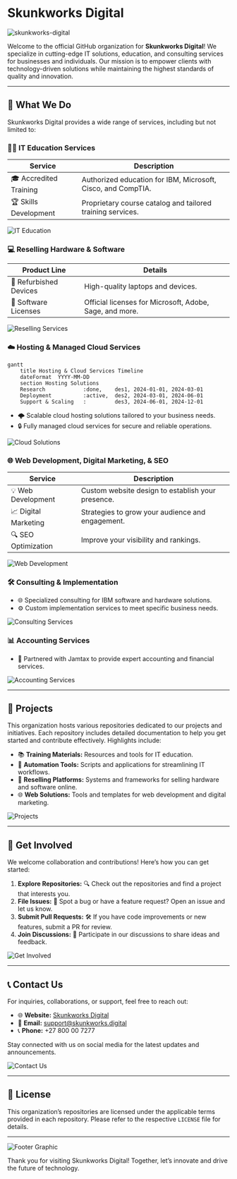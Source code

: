 # Skunkworks Digital

![skunkworks-digital](https://github.com/user-attachments/assets/d84eee80-8441-4ac8-a329-c9badcf52617)


Welcome to the official GitHub organization for **Skunkworks Digital**! We specialize in cutting-edge IT solutions, education, and consulting services for businesses and individuals. Our mission is to empower clients with technology-driven solutions while maintaining the highest standards of quality and innovation.

---

## 🚀 What We Do

Skunkworks Digital provides a wide range of services, including but not limited to:

### 🧑‍🏫 **IT Education Services**

| Service | Description |
|---------|-------------|
| 🎓 Accredited Training | Authorized education for IBM, Microsoft, Cisco, and CompTIA. |
| 🏆 Skills Development | Proprietary course catalog and tailored training services. |

![IT Education](https://via.placeholder.com/800x400?text=Empowering+Learning)

### 💻 **Reselling Hardware & Software**

| Product Line | Details |
|--------------|---------|
| 🔄 Refurbished Devices | High-quality laptops and devices. |
| 📜 Software Licenses | Official licenses for Microsoft, Adobe, Sage, and more. |

![Reselling Services](https://via.placeholder.com/800x400?text=Reselling+Hardware+and+Software)

### ☁️ **Hosting & Managed Cloud Services**

```mermaid
gantt
    title Hosting & Cloud Services Timeline
    dateFormat  YYYY-MM-DD
    section Hosting Solutions
    Research            :done,    des1, 2024-01-01, 2024-03-01
    Deployment          :active,  des2, 2024-03-01, 2024-06-01
    Support & Scaling   :         des3, 2024-06-01, 2024-12-01
```

- 🌩️ Scalable cloud hosting solutions tailored to your business needs.
- 🔒 Fully managed cloud services for secure and reliable operations.

![Cloud Solutions](https://via.placeholder.com/800x400?text=Cloud+Solutions)

### 🌐 **Web Development, Digital Marketing, & SEO**

| Service | Description |
|---------|-------------|
| 💡 Web Development | Custom website design to establish your presence. |
| 📈 Digital Marketing | Strategies to grow your audience and engagement. |
| 🔍 SEO Optimization | Improve your visibility and rankings. |

![Web Development](https://via.placeholder.com/800x400?text=Digital+Marketing+and+SEO)

### 🛠️ **Consulting & Implementation**
- 🌐 Specialized consulting for IBM software and hardware solutions.
- ⚙️ Custom implementation services to meet specific business needs.

![Consulting Services](https://via.placeholder.com/800x400?text=Consulting+and+Implementation)

### 📊 **Accounting Services**
- 💼 Partnered with Jamtax to provide expert accounting and financial services.

![Accounting Services](https://via.placeholder.com/800x400?text=Accounting+Services)

---

## 📂 Projects

This organization hosts various repositories dedicated to our projects and initiatives. Each repository includes detailed documentation to help you get started and contribute effectively. Highlights include:

- 📚 **Training Materials:** Resources and tools for IT education.
- 🤖 **Automation Tools:** Scripts and applications for streamlining IT workflows.
- 🛒 **Reselling Platforms:** Systems and frameworks for selling hardware and software online.
- 🌐 **Web Solutions:** Tools and templates for web development and digital marketing.

![Projects](https://via.placeholder.com/800x400?text=Explore+Our+Projects)

---

## 🌟 Get Involved

We welcome collaboration and contributions! Here’s how you can get started:

1. **Explore Repositories:** 🔍 Check out the repositories and find a project that interests you.
2. **File Issues:** 🐛 Spot a bug or have a feature request? Open an issue and let us know.
3. **Submit Pull Requests:** 🛠️ If you have code improvements or new features, submit a PR for review.
4. **Join Discussions:** 💬 Participate in our discussions to share ideas and feedback.

![Get Involved](https://via.placeholder.com/800x400?text=Join+the+Community)

---

## 📞 Contact Us

For inquiries, collaborations, or support, feel free to reach out:

- 🌐 **Website:** [Skunkworks Digital](https://skunkworks.digital)
- 📧 **Email:** [support@skunkworks.digital](mailto:support@skunkworks.digital)
- 📞 **Phone:** +27 800 00 7277

Stay connected with us on social media for the latest updates and announcements.

![Contact Us](https://via.placeholder.com/800x400?text=Contact+Us)

---

## 📜 License

This organization’s repositories are licensed under the applicable terms provided in each repository. Please refer to the respective `LICENSE` file for details.

---

![Footer Graphic](https://via.placeholder.com/1200x200?text=Innovating+The+Future+Of+Technology)

Thank you for visiting Skunkworks Digital! Together, let’s innovate and drive the future of technology.
